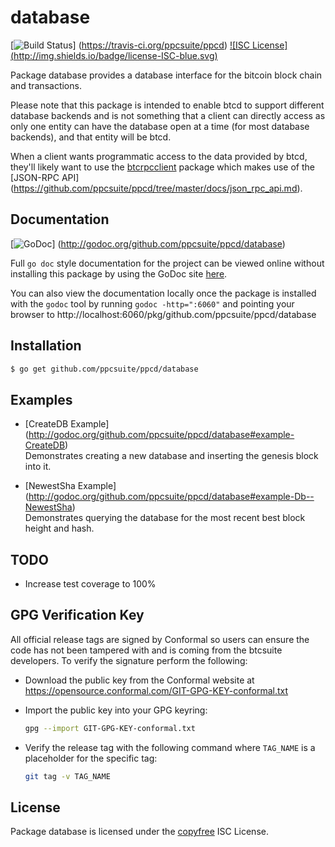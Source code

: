 database
========

[![Build Status](http://img.shields.io/travis/ppcsuite/ppcd.svg)]
(https://travis-ci.org/ppcsuite/ppcd)  [![ISC License]
(http://img.shields.io/badge/license-ISC-blue.svg)](http://copyfree.org)

Package database provides a database interface for the bitcoin block chain and
transactions.

Please note that this package is intended to enable btcd to support different
database backends and is not something that a client can directly access as only
one entity can have the database open at a time (for most database backends),
and that entity will be btcd.

When a client wants programmatic access to the data provided by btcd, they'll
likely want to use the [btcrpcclient](https://github.com/btcsuite/btcrpcclient)
package which makes use of the [JSON-RPC API]
(https://github.com/ppcsuite/ppcd/tree/master/docs/json_rpc_api.md).

## Documentation

[![GoDoc](https://godoc.org/github.com/ppcsuite/ppcd/database?status.png)]
(http://godoc.org/github.com/ppcsuite/ppcd/database)

Full `go doc` style documentation for the project can be viewed online without
installing this package by using the GoDoc site
[here](http://godoc.org/github.com/ppcsuite/ppcd/database).

You can also view the documentation locally once the package is installed with
the `godoc` tool by running `godoc -http=":6060"` and pointing your browser to
http://localhost:6060/pkg/github.com/ppcsuite/ppcd/database

## Installation

```bash
$ go get github.com/ppcsuite/ppcd/database
```

## Examples

* [CreateDB Example]
  (http://godoc.org/github.com/ppcsuite/ppcd/database#example-CreateDB)  
  Demonstrates creating a new database and inserting the genesis block into it.

* [NewestSha Example]
  (http://godoc.org/github.com/ppcsuite/ppcd/database#example-Db--NewestSha)  
  Demonstrates  querying the database for the most recent best block height and
  hash.

## TODO
- Increase test coverage to 100%

## GPG Verification Key

All official release tags are signed by Conformal so users can ensure the code
has not been tampered with and is coming from the btcsuite developers.  To
verify the signature perform the following:

- Download the public key from the Conformal website at
  https://opensource.conformal.com/GIT-GPG-KEY-conformal.txt

- Import the public key into your GPG keyring:
  ```bash
  gpg --import GIT-GPG-KEY-conformal.txt
  ```

- Verify the release tag with the following command where `TAG_NAME` is a
  placeholder for the specific tag:
  ```bash
  git tag -v TAG_NAME
  ```

## License

Package database is licensed under the [copyfree](http://copyfree.org) ISC
License.
